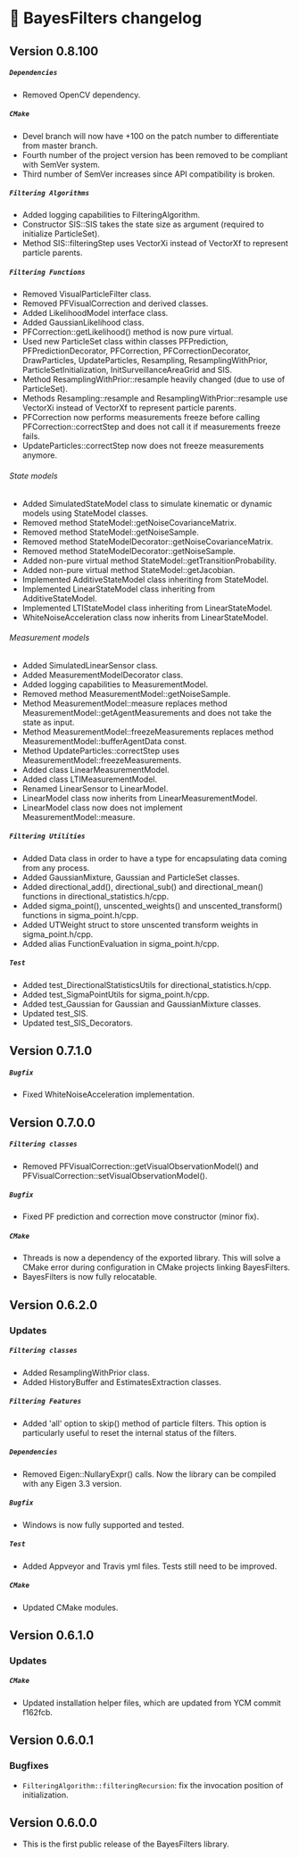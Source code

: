 # 📜 BayesFilters changelog

## Version 0.8.100

##### `Dependencies`
 - Removed OpenCV dependency.

##### `CMake`
 - Devel branch will now have +100 on the patch number to differentiate from master branch.
 - Fourth number of the project version has been removed to be compliant with SemVer system.
 - Third number of SemVer increases since API compatibility is broken.

##### `Filtering Algorithms`
 - Added logging capabilities to FilteringAlgorithm.
 - Constructor SIS::SIS takes the state size as argument (required to initialize ParticleSet).
 - Method SIS::filteringStep uses VectorXi instead of VectorXf to represent particle parents.

##### `Filtering Functions`
 - Removed VisualParticleFilter class.
 - Removed PFVisualCorrection and derived classes.
 - Added LikelihoodModel interface class.
 - Added GaussianLikelihood class.
 - PFCorrection::getLikelihood() method is now pure virtual.
 - Used new ParticleSet class within classes PFPrediction, PFPredictionDecorator, PFCorrection, PFCorrectionDecorator, DrawParticles, UpdateParticles, Resampling, ResamplingWithPrior, ParticleSetInitialization, InitSurveillanceAreaGrid and SIS.
 - Method ResamplingWithPrior::resample heavily changed (due to use of ParticleSet).
 - Methods Resampling::resample and ResamplingWithPrior::resample use VectorXi instead of VectorXf to represent particle parents.
 - PFCorrection now performs measurements freeze before calling PFCorrection::correctStep and does not call it if measurements freeze fails.
 - UpdateParticles::correctStep now does not freeze measurements anymore.

###### State models
 - Added SimulatedStateModel class to simulate kinematic or dynamic models using StateModel classes.
 - Removed method StateModel::getNoiseCovarianceMatrix.
 - Removed method StateModel::getNoiseSample.
 - Removed method StateModelDecorator::getNoiseCovarianceMatrix.
 - Removed method StateModelDecorator::getNoiseSample.
 - Added non-pure virtual method StateModel::getTransitionProbability.
 - Added non-pure virtual method StateModel::getJacobian.
 - Implemented AdditiveStateModel class inheriting from StateModel.
 - Implemented LinearStateModel class inheriting from AdditiveStateModel.
 - Implemented LTIStateModel class inheriting from LinearStateModel.
 - WhiteNoiseAcceleration class now inherits from LinearStateModel.

###### Measurement models
 - Added SimulatedLinearSensor class.
 - Added MeasurementModelDecorator class.
 - Added logging capabilities to MeasurementModel.
 - Removed method MeasurementModel::getNoiseSample.
 - Method MeasurementModel::measure replaces method MeasurementModel::getAgentMeasurements and does not take the state as input.
 - Method MeasurementModel::freezeMeasurements replaces method MeasurementModel::bufferAgentData const.
 - Method UpdateParticles::correctStep uses MeasurementModel::freezeMeasurements.
 - Added class LinearMeasurementModel.
 - Added class LTIMeasurementModel.
 - Renamed LinearSensor to LinearModel.
 - LinearModel class now inherits from LinearMeasurementModel.
 - LinearModel class now does not implement MeasurementModel::measure.

##### `Filtering Utilities`
 - Added Data class in order to have a type for encapsulating data coming from any process.
 - Added GaussianMixture, Gaussian and ParticleSet classes.
 - Added directional_add(), directional_sub() and directional_mean() functions in directional_statistics.h/cpp.
 - Added sigma_point(), unscented_weights() and unscented_transform() functions in sigma_point.h/cpp.
 - Added UTWeight struct to store unscented transform weights in sigma_point.h/cpp.
 - Added alias FunctionEvaluation in sigma_point.h/cpp.

##### `Test`
 - Added test_DirectionalStatisticsUtils for directional_statistics.h/cpp.
 - Added test_SigmaPointUtils for sigma_point.h/cpp.
 - Added test_Gaussian for Gaussian and GaussianMixture classes.
 - Updated test_SIS.
 - Updated test_SIS_Decorators.


## Version 0.7.1.0
##### `Bugfix`
 - Fixed WhiteNoiseAcceleration implementation.


## Version 0.7.0.0
##### `Filtering classes`
 - Removed PFVisualCorrection::getVisualObservationModel() and PFVisualCorrection::setVisualObservationModel().

##### `Bugfix`
 - Fixed PF prediction and correction move constructor (minor fix).

##### `CMake`
 - Threads is now a dependency of the exported library. This will solve a CMake error during configuration in CMake projects linking BayesFilters.
 - BayesFilters is now fully relocatable.


## Version 0.6.2.0
### Updates
##### `Filtering classes`
 - Added ResamplingWithPrior class.
 - Added HistoryBuffer and EstimatesExtraction classes.

##### `Filtering Features`
 - Added 'all' option to skip() method of particle filters. This option is particularly useful to reset the internal status of the filters.

##### `Dependencies`
 - Removed Eigen::NullaryExpr() calls. Now the library can be compiled with any Eigen 3.3 version.

##### `Bugfix`
 - Windows is now fully supported and tested.

##### `Test`
 - Added Appveyor and Travis yml files. Tests still need to be improved.

##### `CMake`
 - Updated CMake modules.


## Version 0.6.1.0
### Updates
##### `CMake`
 - Updated installation helper files, which are updated from YCM commit f162fcb.


## Version 0.6.0.1
### Bugfixes
 - `FilteringAlgorithm::filteringRecursion`: fix the invocation position of initialization.

## Version 0.6.0.0
 - This is the first public release of the BayesFilters library.
